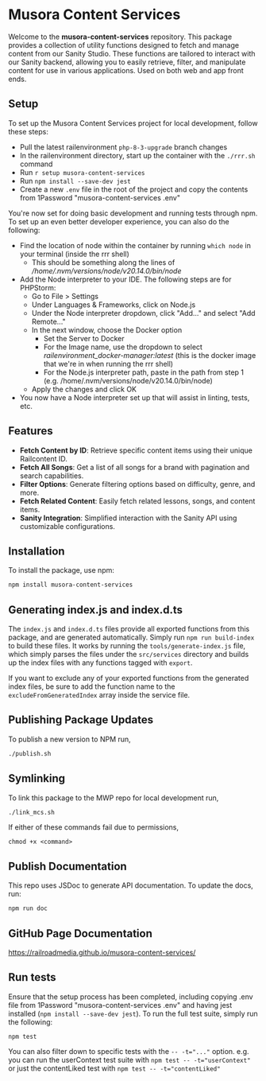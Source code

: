 # Musora Content Services

Welcome to the **musora-content-services** repository. This package provides a collection of utility functions designed 
to fetch and manage content from our Sanity Studio. These functions are tailored to interact with our Sanity backend, 
allowing you to easily retrieve, filter, and manipulate content for use in various applications. Used on both web and 
app front ends.

## Setup
To set up the Musora Content Services project for local development, follow these steps:
- Pull the latest railenvironment `php-8-3-upgrade` branch changes
- In the railenvironment directory, start up the container with the `./rrr.sh` command
- Run `r setup musora-content-services`
- Run `npm install --save-dev jest`
- Create a new `.env` file in the root of the project and copy the contents from 1Password "musora-content-services .env"

You're now set for doing basic development and running tests through npm. To set up an even better developer experience, 
you can also do the following:
- Find the location of node within the container by running `which node` in your terminal (inside the rrr shell)
  - This should be something along the lines of _/home/.nvm/versions/node/v20.14.0/bin/node_
- Add the Node interpreter to your IDE. The following steps are for PHPStorm:
  - Go to File > Settings
  - Under Languages & Frameworks, click on Node.js
  - Under the Node interpreter dropdown, click "Add..." and select "Add Remote..."
  - In the next window, choose the Docker option
    - Set the Server to Docker
    - For the Image name, use the dropdown to select _railenvironment_docker-manager:latest_ (this is the docker image 
    that we're in when running the rrr shell)
    - For the Node.js interpreter path, paste in the path from step 1 (e.g. /home/.nvm/versions/node/v20.14.0/bin/node) 
  - Apply the changes and click OK
 - You now have a Node interpreter set up that will assist in linting, tests, etc.

## Features

- **Fetch Content by ID**: Retrieve specific content items using their unique Railcontent ID.
- **Fetch All Songs**: Get a list of all songs for a brand with pagination and search capabilities.
- **Filter Options**: Generate filtering options based on difficulty, genre, and more.
- **Fetch Related Content**: Easily fetch related lessons, songs, and content items.
- **Sanity Integration**: Simplified interaction with the Sanity API using customizable configurations.

## Installation

To install the package, use npm:

```bash
npm install musora-content-services
```

## Generating index.js and index.d.ts

The `index.js` and `index.d.ts` files provide all exported functions from this package, and are generated automatically.
Simply run `npm run build-index` to build these files. It works by running the `tools/generate-index.js` file, which simply 
parses the files under the `src/services` directory and builds up the index files with any functions tagged with `export`.

If you want to exclude any of your exported functions from the generated index files, be sure to add the function name to 
the `excludeFromGeneratedIndex` array inside the service file.

## Publishing Package Updates

To publish a new version to NPM run, 

```bash
./publish.sh
```

## Symlinking 

To link this package to the MWP repo for local development run,  

```bash
./link_mcs.sh
```

If either of these commands fail due to permissions, 

```
chmod +x <command>
```

## Publish Documentation

This repo uses JSDoc to generate API documentation. To update the docs, run:

```bash
npm run doc
```

## GitHub Page Documentation

https://railroadmedia.github.io/musora-content-services/

## Run tests
Ensure that the setup process has been completed, including copying .env file from 1Password "musora-content-services .env" 
and having jest installed (`npm install --save-dev jest`). To run the full test suite, simply run the following:
```
npm test
```
You can also filter down to specific tests with the `-- -t="..."` option. e.g. you can run the userContext test suite 
with `npm test -- -t="userContext"` or just the contentLiked test with `npm test -- -t="contentLiked"`